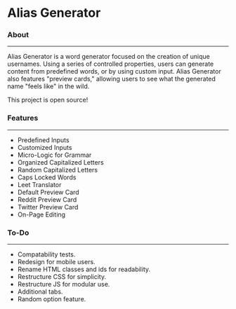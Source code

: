 # Alias Generator

### About
------
Alias Generator is a word generator focused on the creation of unique usernames. Using a series of controlled properties, users can generate content from predefined words, or by using custom input. Alias Generator also features "preview cards," allowing users to see what the generated name "feels like" in the wild.

This project is open source!

### Features
------
* Predefined Inputs
* Customized Inputs
* Micro-Logic for Grammar
* Organized Capitalized Letters
* Random Capitalized Letters
* Caps Locked Words
* Leet Translator
* Default Preview Card
* Reddit Preview Card
* Twitter Preview Card
* On-Page Editing

### To-Do
------
* Compatability tests.
* Redesign for mobile users.
* Rename HTML classes and ids for readability.
* Restructure CSS for simplicity.
* Restructure JS for modular use.
* Additional tabs.
* Random option feature.
